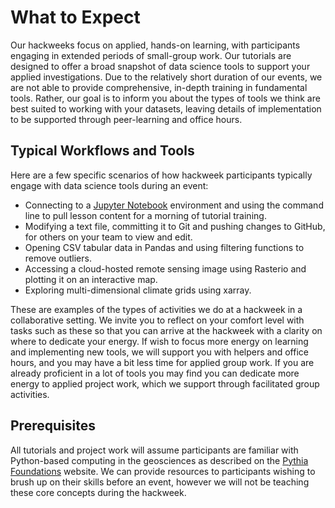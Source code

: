 # What to Expect 

Our hackweeks focus on applied, hands-on learning, with participants engaging in
extended periods of small-group work. Our tutorials are designed to offer a broad
snapshot of data science tools to support your applied investigations. Due to the
relatively short duration of our events, we are not able to provide comprehensive,
in-depth training in fundamental tools. Rather, our goal is to inform you about
the types of tools we think are best suited to working with your datasets,
leaving details of implementation to be supported through peer-learning and
office hours.

## Typical Workflows and Tools

Here are a few specific scenarios of how hackweek participants typically engage
with data science tools during an event:

* Connecting to a [Jupyter Notebook](https://jupyter.org/) environment and using
  the command line to pull lesson content for a morning of tutorial training.
* Modifying a text file, committing it to Git and pushing changes to GitHub, for
  others on your team to view and edit.
* Opening CSV tabular data in Pandas and using filtering functions to remove
  outliers.
* Accessing a cloud-hosted remote sensing image using Rasterio and plotting it
  on an interactive map.
* Exploring multi-dimensional climate grids using xarray.

These are examples of the types of activities we do at a hackweek in a
collaborative setting. We invite you to reflect on your comfort level with tasks
such as these so that you can arrive at the hackweek with a clarity on where to
dedicate your energy. If wish to focus more energy on learning and implementing
new tools, we will support you with helpers and office hours, and you may have a
bit less time for applied group work. If you are already proficient in a lot of
tools you may find you can dedicate more energy to applied project work, which
we support through facilitated group activities.

## Prerequisites

All tutorials and project work will assume participants are familiar with Python-based
computing in the geosciences as described on the 
[Pythia Foundations](https://foundations.projectpythia.org/landing-page.html) website. 
 We can provide resources to participants wishing to brush up on their skills before
an event, however we will not be teaching these core concepts during the hackweek.